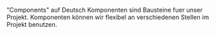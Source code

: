 "Components" auf Deutsch Komponenten sind Bausteine fuer unser Projekt. 
Komponenten können wir flexibel an verschiedenen Stellen im Projekt benutzen.
